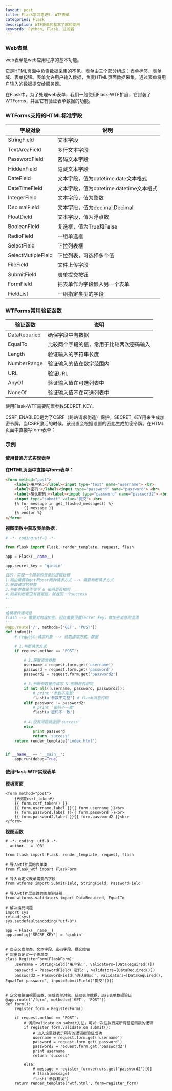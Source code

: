 ```yaml
---
layout: post
title: Flask学习笔记5--WTF表单
categories: Flask
description: WTF表单的基本了解和使用
keywords: Python, Flask, 过滤器
---
```



### Web表单

web表单是web应用程序的基本功能。

它是HTML页面中负责数据采集的不见。表单由三个部分组成：表单标签、表单域、表单按钮。表单允许用户输入数据，负责HTML页面数据采集，通过表单将用户输入的数据提交给服务器。

在Flask中，为了处理web表单，我们一般使用Flask-WTF扩展，它封装了WTForms，并且它有验证表单数据的功能。


### WTForms支持的HTML标准字段


字段对象 | 说明
---|---
StringField | 文本字段
TextAreaField | 多行文本字段
PasswordField | 密码文本字段
HiddenField | 隐藏文本字段
DateField | 文本字段，值为datetime.date文本格式
DateTimeField | 文本字段，值为datetime.datetime文本格式
IntegerField | 文本字段，值为整数
DecimalField | 文本字段，值为decimal.Decimal
FloatDield | 文本字段，值为浮点数
BooleanField | 复选框，值为True和False
RadioField | 一组单选框
SelectField | 下拉列表框
SelectMutipleField | 下拉列表，可选择多个值
FileField | 文件上传字段
SubmitField |  表单提交按钮
FormField | 把表单作为字段嵌入另一个表单
FieldList | 一组指定类型的字段


### WTForms常用验证函数


验证函数| 说明
---|---
DataRequried | 确保字段中有数据
EqualTo | 比较两个字段的值，常用于比较两次密码输入
Length | 验证输入的字符串长度
NumberRange | 验证输入的值在数字范围内
URL | 验证URL
AnyOf | 验证输入值在可选列表中
NoneOf | 验证输入值不在可选列表中
使用Flask-WTF需要配置参数SECRET_KEY。

CSRF_ENABLED是为了CSRF（跨站请求伪造）保护。SECRET_KEY用来生成加密令牌，当CSRF激活的时候，该设置会根据设置的密匙生成加密令牌。在HTML页面中直接写form表单：

### 示例

#### 使用普通方式实现表单

**在HTML页面中直接写form表单：**

```html
<form method="post">
    <label>用户名:</label><input type="text" name="username"> <br>
    <label>密码:</label><input type="password" name="password"> <br>
    <label>确认密码:</label><input type="password" name="password2"> <br>
    <input type="submit" value="提交"> <br>
    {% for message in get_flashed_messages() %}
        {{ message }}
    {% endfor %}
</form>
```
**视图函数中获取表单数据：**
```Python
# -*- coding:utf-8 -*-

from flask import Flask, render_template, request, flash

app = Flask(__name__)

app.secret_key = 'qinbin'
'''
目的：实现一个简单的登录的逻辑处理
1.路由需要有get和post两种请求方式 --> 需要判断请求方式
2.获取请求的参数
3.判断参数是否填写 & 密码是否相同
4.如果判断都没有我呢提，就返回一个success
'''

'''
给模板传递消息
flash --> 需要对内容加密。因此需要设置secret_key，做加密消息的混淆
'''
@app.route('/', methods=['GET', 'POST'])
def index():
    # request:请求对象 --> 获取请求方式、数据

    # 1.判断请求方式
    if request.method == 'POST':

        # 2.获取请求参数
        username = request.form.get('username')
        password = request.form.get('password')
        password2 = request.form.get('password2')

        # 3.判断参数是否填写 & 密码是否相同
        if not all([username, password, password2]):
            # print '参数不完整'
            flash(u'参数不完整') # flash消息闪现
        elif password != password2:
            # print '密码不一致'
            flash(u'密码不一致')
        
        # 4.没有问题就返回'success'
        else:
            print password
            return 'success'
    return render_template('index.html')


if __name__ == '__main__':
    app.run(debug=True)
```
#### 使用Flask-WTF实现表单

**模板页面**
```
<form method="post">
    {#设置csrf_token#}
    {{ form.csrf_token() }}
    {{ form.username.label }}{{ form.username }}<br>
    {{ form.password.label }}{{ form.password }}<br>
    {{ form.password2.label }}{{ form.password2 }}<br>
</form>
```
**视图函数**

```
# -*- coding: utf-8 -*-
__author__ = 'QB'

from flask import Flask, render_template, request, flash

# 导入wtf扩展的表单类
from flask_wtf import FlaskForm

# 导入自定义表单需要的字段
from wtforms import SubmitField, StringField, PasswordField

# 导入wtf扩展高蹄的表单验证器
from wtforms.validators import DataRequired, EqualTo

# 解决编码问题
import sys
reload(sys)
sys.setdefaultencoding("utf-8")

app = Flask(__name__)
app.config['SECRE_KEY'] = 'qinbin'


# 自定义表单类，文本字段、密码字段、提交按钮
# 需要自定义一个表单类
class RegisterForm(FlaskForm):
    username = StringField('用户名:', validators=[DataRequired()])
    password = PasswordField('密码:', validators=[DataRequired()])
    password2 = PasswordField('确认密码:', validators=[DataRequired(), EqualTo('password', input=SubmitField('提交'))])


# 定义根路由视图函数，生成表单对象，获取表单数据，进行表单数据验证
@app.route('/form', methods=['GET', 'POST'])
def form():
    register_form = RegisterForm()

    if request.method == 'POST':
        # 调用validate_on_submit方法，可以一次性执行完所有验证函数的逻辑
        if register_form.validate_on_submit():
            # 进入这里就表示所有的逻辑都验证成功
            username = request.form.get('username')
            password = request.form.get('password')
            password2 = request.form.get('password2')
            print username
            return 'success'

        else:
            # message = register_form.errors.get('password2')[0]
            # flash(message)
            flash('参数有误')
    return render_template('wtf.html', form=register_form)
```


